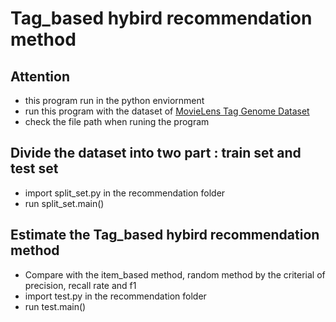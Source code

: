 # Tag_based hybird recommendation method

## Attention
- this program run in the python enviornment
- run this program with the dataset of [MovieLens Tag Genome Dataset](http://grouplens.org/datasets/movielens/)
- check the file path when runing the program

## Divide the dataset into two part : train set and test set
- import split_set.py in the recommendation folder
- run split_set.main()

## Estimate the Tag_based hybird recommendation method
- Compare with the item_based method, random method by the criterial of precision, recall rate and f1
- import test.py in the recommendation folder
- run test.main()